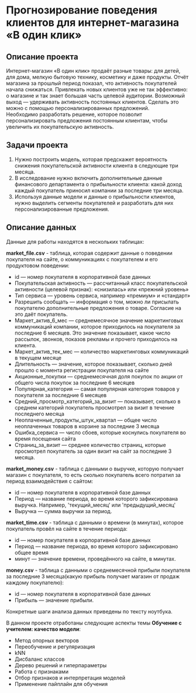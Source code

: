 # Прогнозирование поведения клиентов для интернет-магазина «В один клик»

## Описание проекта
Интернет-магазин «В один клик» продаёт разные товары: для детей, для дома, мелкую бытовую технику, косметику и даже продукты. Отчёт магазина за прошлый период показал, что активность покупателей начала снижаться. Привлекать новых клиентов уже не так эффективно: о магазине и так знает большая часть целевой аудитории. Возможный выход — удерживать активность постоянных клиентов. Сделать это можно с помощью персонализированных предложений.  
Необходимо разработать решение, которое позволит персонализировать предложения постоянным клиентам, чтобы увеличить их покупательскую активность.


## Задачи проекта
1.	Нужно построить модель, которая предскажет вероятность снижения покупательской активности клиента в следующие три месяца.
2.	В исследование нужно включить дополнительные данные финансового департамента о прибыльности клиента: какой доход каждый покупатель приносил компании за последние три месяца.
3.	Используя данные модели и данные о прибыльности клиентов, нужно выделить сегменты покупателей и разработать для них персонализированные предложения.

## Описание данных
Данные для работы находятся в нескольких таблицах:  

**market_file.csv** - таблица, которая содержит данные о поведении покупателя на сайте, о коммуникациях с покупателем и его продуктовом поведении:  
- id — номер покупателя в корпоративной базе данных  
- Покупательская активность — рассчитанный класс покупательской активности (целевой признак): «снизилась» или «прежний уровень»  
- Тип сервиса — уровень сервиса, например «премиум» и «стандарт»  
- Разрешить сообщать — информация о том, можно ли присылать покупателю дополнительные предложения о товаре. Согласие на это даёт покупатель.  
- Маркет_актив_6_мес — среднемесячное значение маркетинговых коммуникаций компании, которое приходилось на покупателя за последние 6 месяцев. Это значение показывает, какое число рассылок, звонков, показов рекламы и прочего приходилось на клиента.  
- Маркет_актив_тек_мес — количество маркетинговых коммуникаций в текущем месяце  
- Длительность — значение, которое показывает, сколько дней прошло с момента регистрации покупателя на сайте  
- Акционные_покупки — среднемесячная доля покупок по акции от общего числа покупок за последние 6 месяцев  
- Популярная_категория — самая популярная категория товаров у покупателя за последние 6 месяцев  
- Средний_просмотр_категорий_за_визит — показывает, сколько в среднем категорий покупатель просмотрел за визит в течение последнего месяца  
- Неоплаченные_продукты_штук_квартал — общее число неоплаченных товаров в корзине за последние 3 месяца  
- Ошибка_сервиса — число сбоев, которые коснулись покупателя во время посещения сайта  
- Страниц_за_визит — среднее количество страниц, которые просмотрел покупатель за один визит на сайт за последние 3 месяца.  
  
**market_money.csv** - таблица с данными о выручке, которую получает магазин с покупателя, то есть сколько покупатель всего потратил за период взаимодействия с сайтом:  
- id — номер покупателя в корпоративной базе данных  
- Период — название периода, во время которого зафиксирована выручка. Например, 'текущий_месяц' или 'предыдущий_месяц'  
- Выручка — сумма выручки за период.  
  
**market_time.csv** - таблица с данными о времени (в минутах), которое покупатель провёл на сайте в течение периода:  
- id — номер покупателя в корпоративной базе данных  
- Период — название периода, во время которого зафиксировано общее время  
- минут — значение времени, проведённого на сайте, в минутах.  
 
**money.csv** - таблица с данными о среднемесячной прибыли покупателя за последние 3 месяца(какую прибыль получает магазин от продаж каждому покупателю):  
- id — номер покупателя в корпоративной базе данных  
- Прибыль — значение прибыли.  
  
Конкретные шаги анализа данных приведены по тексту ноутбука.  

В данном проекте отработаны следующие аспекты темы **Обучение с учителем: качество модели**:  
- Метод опорных векторов
- Переобучение и регуляризация
- kNN
- Дисбаланс классов
- Дерево решений и гиперпараметры
- Работа с признаками
- Отбор признаков и интерпретация моделей
- Применение пайплайн для обучения